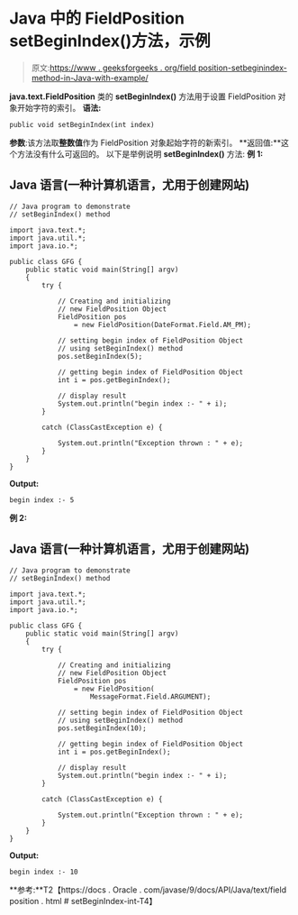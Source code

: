 # Java 中的 FieldPosition setBeginIndex()方法，示例

> 原文:[https://www . geeksforgeeks . org/field position-setbeginindex-method-in-Java-with-example/](https://www.geeksforgeeks.org/fieldposition-setbeginindex-method-in-java-with-example/)

**java.text.FieldPosition** 类的 **setBeginIndex()** 方法用于设置 FieldPosition 对象开始字符的索引。
**语法:**

```
public void setBeginIndex(int index)
```

**参数**:该方法取**整数值**作为 FieldPosition 对象起始字符的新索引。
**返回值:**这个方法没有什么可返回的。
以下是举例说明 **setBeginIndex()** 方法:
**例 1:**

## Java 语言(一种计算机语言，尤用于创建网站)

```
// Java program to demonstrate
// setBeginIndex() method

import java.text.*;
import java.util.*;
import java.io.*;

public class GFG {
    public static void main(String[] argv)
    {
        try {

            // Creating and initializing
            // new FieldPosition Object
            FieldPosition pos
                = new FieldPosition(DateFormat.Field.AM_PM);

            // setting begin index of FieldPosition Object
            // using setBeginIndex() method
            pos.setBeginIndex(5);

            // getting begin index of FieldPosition Object
            int i = pos.getBeginIndex();

            // display result
            System.out.println("begin index :- " + i);
        }

        catch (ClassCastException e) {

            System.out.println("Exception thrown : " + e);
        }
    }
}
```

**Output:** 

```
begin index :- 5
```

**例 2:**

## Java 语言(一种计算机语言，尤用于创建网站)

```
// Java program to demonstrate
// setBeginIndex() method

import java.text.*;
import java.util.*;
import java.io.*;

public class GFG {
    public static void main(String[] argv)
    {
        try {

            // Creating and initializing
            // new FieldPosition Object
            FieldPosition pos
                = new FieldPosition(
                    MessageFormat.Field.ARGUMENT);

            // setting begin index of FieldPosition Object
            // using setBeginIndex() method
            pos.setBeginIndex(10);

            // getting begin index of FieldPosition Object
            int i = pos.getBeginIndex();

            // display result
            System.out.println("begin index :- " + i);
        }

        catch (ClassCastException e) {

            System.out.println("Exception thrown : " + e);
        }
    }
}
```

**Output:** 

```
begin index :- 10
```

**参考:**T2【https://docs . Oracle . com/javase/9/docs/API/Java/text/field position . html # setBeginIndex-int-T4】